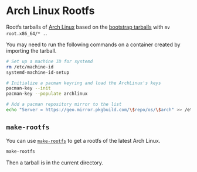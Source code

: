# Arch Linux Rootfs

Rootfs tarballs of [Arch Linux](https://archlinux.org) based on the [bootstrap tarballs](https://archive.archlinux.org/iso) with `mv root.x86_64/* .`.

You may need to run the following commands on a container created by importing the tarball.

```sh
# Set up a machine ID for systemd
rm /etc/machine-id
systemd-machine-id-setup

# Initialize a pacman keyring and load the ArchLinux's keys
pacman-key --init
pacman-key --populate archlinux

# Add a pacman repository mirror to the list
echo "Server = https://geo.mirror.pkgbuild.com/\$repo/os/\$arch" >> /etc/pacman.d/mirrorlist
```

## `make-rootfs`

You can use [`make-rootfs`](./make-rootfs) to get a rootfs of the latest Arch Linux.

```sh
make-rootfs
```

Then a tarball is in the current directory.
